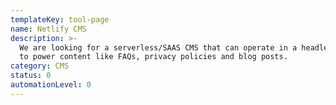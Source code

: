 ```yaml
---
templateKey: tool-page
name: Netlify CMS
description: >-
  We are looking for a serverless/SAAS CMS that can operate in a headless manner
  to power content like FAQs, privacy policies and blog posts.
category: CMS
status: 0
automationLevel: 0
---
```


